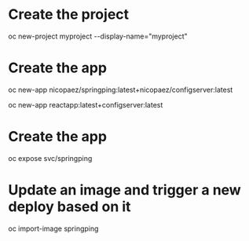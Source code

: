 # Create the project
oc new-project myproject --display-name="myproject"

# Create the app
oc new-app nicopaez/springping:latest+nicopaez/configserver:latest

oc new-app reactapp:latest+configserver:latest

# Create the app
oc expose svc/springping

# Update an image and trigger a new deploy based on it
oc import-image springping